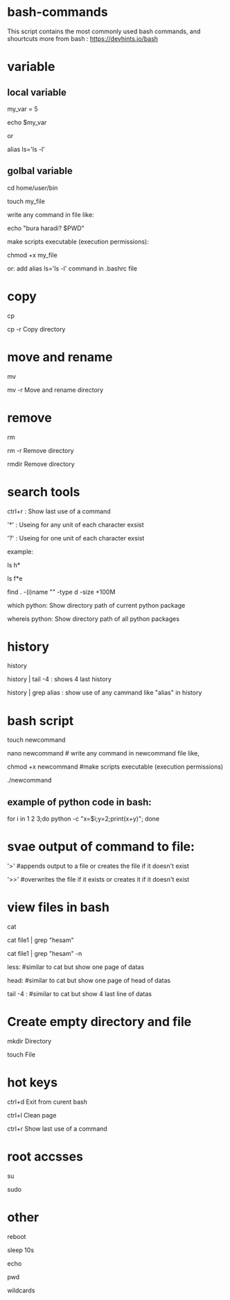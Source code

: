 # bash-commands
This script contains the most commonly used bash commands, and shourtcuts
more from bash : https://devhints.io/bash
# variable 

local variable
--------------
my_var = 5

echo $my_var

or

alias ls='ls -l'


golbal variable
---------------
cd home/user/bin

touch my_file

write any command in file like: 

echo "bura haradi? $PWD"

make scripts executable (execution permissions):

chmod +x my_file  

or:
add alias ls='ls -l' command in .bashrc file


# copy  

cp

cp -r  Copy directory


# move and rename 

mv

mv -r  Move and rename directory


# remove 

rm

rm -r  Remove directory

rmdir  Remove directory



# search tools 

ctrl+r : Show last use of a command

'*' : Useing for any unit of each character exsist

'?' : Useing for one unit of each character exsist

example:

ls h*

ls f*e

find . -(i)name ""  -type d -size +100M 

which python: Show directory path of current python package

whereis python: Show directory path of all python packages



# history 

history

history | tail -4 : shows 4 last history

history | grep alias : show use of any cammand like "alias" in history



 # bash script

touch newcommand

nano newcommand # write any command in newcommand file like,

chmod +x newcommand #make scripts executable (execution permissions) 

./newcommand 


example of python code in bash:
-------------------------------
for i in 1 2 3;do python -c "x=$i;y=2;print(x+y)"; done

 

# svae output of command to file:

'>'   #appends output to a file or creates the file if it doesn't exist

'>>'  #overwrites the file if it exists or creates it if it doesn't exist


# view files in bash 

cat

cat file1 | grep "hesam" 

cat file1 | grep "hesam" -n

less: #similar to cat but show one page of datas

head: #similar to cat but show one page of head of datas

tail -4 :  #similar to cat but show 4 last line of datas



# Create empty directory and file 

mkdir   Directory

touch   File



# hot keys 

ctrl+d Exit from curent bash

ctrl+l Clean page

ctrl+r Show last use of a command



# root accsses 

su

sudo 



# other 

reboot

sleep 10s

echo

pwd

wildcards


